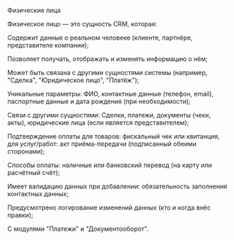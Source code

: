 Физические лица

Физическое лицо — это сущность CRM, которая:

Содержит данные о реальном человеке (клиенте, партнёре, представителе компании);

Позволяет получать, отображать и изменять информацию о нём;

Может быть связана с другими сущностями системы (например, "Сделка", "Юридическое лицо", "Платёж");

Уникальные параметры: ФИО, контактные данные (телефон, email), паспортные данные и дата рождения (при необходимости);

Связи с другими сущностями: Сделки, платежи, документы (чеки, акты), юридические лица (если является представителем);

Подтверждение оплаты для товаров: фискальный чек или квитанция, для услуг/работ: акт приёма-передачи (подписанный обеими сторонами);

Способы оплаты: наличные или банковский перевод (на карту или расчётный счёт);

Имеет валидацию данных при добавлении: обязательность заполнения контактных данных;

Предусмотрено логирование изменений данных (кто и когда внёс правки);

С модулями "Платежи" и "Документооборот".
